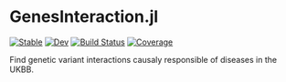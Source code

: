 # GenesInteraction.jl

[![Stable](https://img.shields.io/badge/docs-stable-blue.svg)](https://olivierlabayle.github.io/GenesInteraction.jl/stable)
[![Dev](https://img.shields.io/badge/docs-dev-blue.svg)](https://olivierlabayle.github.io/GenesInteraction.jl/dev)
[![Build Status](https://github.com/olivierlabayle/GenesInteraction.jl/workflows/CI/badge.svg)](https://github.com/olivierlabayle/GenesInteraction.jl/actions)
[![Coverage](https://codecov.io/gh/olivierlabayle/GenesInteraction.jl/branch/master/graph/badge.svg)](https://codecov.io/gh/olivierlabayle/GenesInteraction.jl)


Find genetic variant interactions causaly responsible of diseases in the UKBB.
